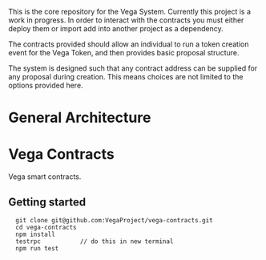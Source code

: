 This is the core repository for the Vega System. Currently this project is a work in progress.
In order to interact with the contracts you must either deploy them or import add into another project as a dependency.

The contracts provided should allow an individual to run a token creation event for the Vega Token, and then provides basic proposal structure.

The system is designed such that any contract address can be supplied for any proposal during creation. This means choices are not limited to the options provided here.


# General Architecture



# Vega Contracts
Vega smart contracts.

## Getting started
      git clone git@github.com:VegaProject/vega-contracts.git		
      cd vega-contracts				
      npm install			
      testrpc			// do this in new terminal
      npm run test	
